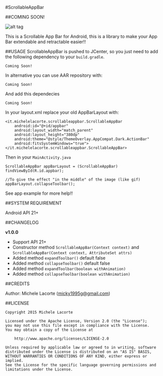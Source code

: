 #ScrollableAppBar

##COMING SOON!

![alt tag](http://i.giphy.com/3oEdv7ptcnY9VKatMY.gif)


This is a Scrollable App Bar for Android, this is a library to make your App Bar extendable and retractable easier!!

##USAGE
ScrollableAppBar is pushed to JCenter, so you just need to add the following dependency to your `build.gradle`.

```
Coming Soon!
```

In alternative you can use AAR repository with:

```
Coming Soon!
```

And add this dependecies

```
Coming Soon!
```
In your layout.xml replace your old AppBarLayout with:

```
<it.michelelacorte.scrollableappbar.ScrollableAppBar
    android:id="@+id/appbar"
    android:layout_width="match_parent"
    android:layout_height="380dp"
    android:theme="@style/ThemeOverlay.AppCompat.Dark.ActionBar"
    android:fitsSystemWindows="true">
</it.michelelacorte.scrollableappbar.ScrollableAppBar>
```

Then in your `MainActivity.java`

```
ScrollableAppBar appBarLayout = (ScrollableAppBar) findViewById(R.id.appbar);

//To give the effect "in the middle" of the image (like gif)
appBarLayout.collapseToolbar();
```

See app example for more help!!

##SYSTEM REQUIREMENT

Android API 21+

##CHANGELOG

**v1.0.0**
- Support API 21+
- Constructor method `ScrollableAppBar(Context context)` and `ScrollableAppBar(Context context, AttributeSet attrs)`
- Added method `expandToolbar()` default false
- Added method `collapseToolbar()` default false
- Added method `expandToolbar(boolean withAnimation)`
- Added method `collapseToolbar(boolean withAnimation)`

##CREDITS

Author: Michele Lacorte (micky1995g@gmail.com)

##LICENSE

```
Copyright 2015 Michele Lacorte

Licensed under the Apache License, Version 2.0 (the "License");
you may not use this file except in compliance with the License.
You may obtain a copy of the License at

    http://www.apache.org/licenses/LICENSE-2.0

Unless required by applicable law or agreed to in writing, software
distributed under the License is distributed on an "AS IS" BASIS,
WITHOUT WARRANTIES OR CONDITIONS OF ANY KIND, either express or implied.
See the License for the specific language governing permissions and
limitations under the License.
```
